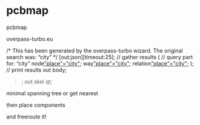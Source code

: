 # pcbmap
pcbmap

overpass-turbo.eu

/*
This has been generated by the overpass-turbo wizard.
The original search was:
“city”
*/
[out:json][timeout:25];
// gather results
(
  // query part for: “city”
  node["place"="city"]({{bbox}});
  way["place"="city"]({{bbox}});
  relation["place"="city"]({{bbox}});
);
// print results
out body;
>;
out skel qt;

minimal spanning tree or get nearest

then place components

and freeroute it!
